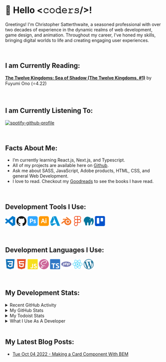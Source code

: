 # :wave: Hello <𝚌𝚘𝚍𝚎𝚛𝚜/>!

Greetings! I'm Christopher Satterthwaite, a seasoned professional with over two decades of experience in the dynamic realms of web development, game design, and animation. Throughout my career, I've honed my skills, bringing digital worlds to life and creating engaging user experiences.

<br>

## I am Currently Reading:

<!-- GOODREADS-LIST:START -->
[**The Twelve Kingdoms: Sea of Shadow (The Twelve Kingdoms, #1)**](https://www.goodreads.com/review/show/5982887656?utm_medium=api&utm_source=rss) by Fuyumi Ono (⭐️4.22)
<!-- GOODREADS-LIST:END -->

<br>

## I am Currently Listening To:

[![spotify-github-profile](https://spotify-github-profile.vercel.app/api/view?uid=31jbhl2wbomiia7zrzlvw4rbnmvm&cover_image=true&theme=novatorem&show_offline=false&bar_color=ffd500&bar_color_cover=false)](https://spotify-github-profile.vercel.app/api/view?uid=31jbhl2wbomiia7zrzlvw4rbnmvm&redirect=true)

<br>

## Facts About Me:

- I’m currently learning React.js, Next.js, and Typescript.
- All of my projects are available here on [Github](https://github.com/gijinkakun/).
- Ask me about SASS, JavaScript, Adobe products, HTML, CSS, and general Web Development.
- I love to read. Checkout my [Goodreads](https://www.goodreads.com/user/show/156742507-christopher) to see the books I have read.

<br>

## Development Tools I Use:

[<img height="32" width="32" alt="Visual Studio Code" src="https://github.com/gijinkakun/gijinkakun/blob/main/assets/images/logos/visualstudio.svg">](https://code.visualstudio.com/)
[<img height="32" width="32" alt="Github" src="https://github.com/gijinkakun/gijinkakun/blob/main/assets/images/logos/github.svg">](https://github.com/)
[<img height="32" width="32" alt="Adobe Photoshop" src="https://github.com/gijinkakun/gijinkakun/blob/main/assets/images/logos/adobephotoshop.svg">](https://www.adobe.com/)
[<img height="32" width="32" alt="Adobe Illustrator" src="https://github.com/gijinkakun/gijinkakun/blob/main/assets/images/logos/adobeillustrator.svg">](https://www.adobe.com/)
[<img height="32" width="32" alt="Autodesk" src="https://github.com/gijinkakun/gijinkakun/blob/main/assets/images/logos/autodesk.svg">](https://www.autodesk.ca/en)
[<img height="32" width="32" alt="Blender" src="https://github.com/gijinkakun/gijinkakun/blob/main/assets/images/logos/blender.svg">](https://www.blender.org/)
[<img height="32" width="32" alt="Figma" src="https://github.com/gijinkakun/gijinkakun/blob/main/assets/images/logos/figma.svg">](https://www.figma.com/)
[<img height="32" width="32" alt="Mamp" src="https://github.com/gijinkakun/gijinkakun/blob/main/assets/images/logos/mamp.svg">](https://www.mamp.info/en/downloads/)
[<img height="32" width="32" alt="Trello" src="https://github.com/gijinkakun/gijinkakun/blob/main/assets/images/logos/trello.svg">](https://trello.com/)

<br>

## Development Languages I Use:

[<img height="32" width="32" alt="css3" src="https://github.com/gijinkakun/gijinkakun/blob/main/assets/images/logos/css3.svg">](https://developer.mozilla.org/en-US/docs/Web/CSS)
[<img height="32" width="32" alt="html5" src="https://github.com/gijinkakun/gijinkakun/blob/main/assets/images/logos/html5.svg">](https://developer.mozilla.org/en-US/docs/Glossary/HTML5)
[<img height="32" width="32" alt="javascript" src="https://github.com/gijinkakun/gijinkakun/blob/main/assets/images/logos/javascript.svg">](https://www.javascript.com/)
[<img height="32" width="32" alt="sass" src="https://github.com/gijinkakun/gijinkakun/blob/main/assets/images/logos/sass.svg">](https://sass-lang.com/)
[<img height="32" width="32" alt="typescript" src="https://github.com/gijinkakun/gijinkakun/blob/main/assets/images/logos/typescript.svg">](https://www.typescriptlang.org/)
[<img height="32" width="32" alt="php" src="https://github.com/gijinkakun/gijinkakun/blob/main/assets/images/logos/php.svg">](https://www.php.net/)
[<img height="32" width="32" alt="react" src="https://github.com/gijinkakun/gijinkakun/blob/main/assets/images/logos/react.svg">](https://reactjs.org/)
[<img height="32" width="32" alt="wordpress" src="https://github.com/gijinkakun/gijinkakun/blob/main/assets/images/logos/wordpress.svg">](https://en-ca.wordpress.org/)

<br>

## My Development Stats:

<details>
<summary>Recent GitHub Activity</summary>

<br>
  
<!--START_SECTION:activity-->
1. 🎉 Merged PR [#6](https://github.com/gijinkakun/single-page-site/pull/6) in [gijinkakun/single-page-site](https://github.com/gijinkakun/single-page-site)
2. 💪 Opened PR [#6](https://github.com/gijinkakun/single-page-site/pull/6) in [gijinkakun/single-page-site](https://github.com/gijinkakun/single-page-site)
3. 🎉 Merged PR [#5](https://github.com/gijinkakun/single-page-site/pull/5) in [gijinkakun/single-page-site](https://github.com/gijinkakun/single-page-site)
<!--END_SECTION:activity-->
  
</details>

<details>
<summary>My GitHub Stats</summary>

<br>

:chart_with_upwards_trend: **Github Basic Stats** 
 
![Gijinkakun's Stats](https://github-readme-stats.vercel.app/api?username=gijinkakun&show_icons=true&count_private=true&theme=none&hide_border=false&hide=issues,contribs&bg_color=fafafa&card_width=500)

![Gijinkakuns's Streaks](https://github-readme-streak-stats.herokuapp.com?user=gijinkakun&theme=none&hide_border=false&background=fafafa)

![Gijinkakkuns's Top Languages](https://github-readme-stats.vercel.app/api/top-langs/?username=gijinkakun&hide_border=false&theme=none&bg_color=fafafa&card_width=500)

:trophy: **Github Trophies** 
 
![Gijinkakun's Trophies](https://github-profile-trophy.vercel.app/?username=gijinkakun&margin-w=15&theme=oldie&column=4&margin-w=20&margin-h=20)

<!--START_SECTION:waka-->

```txt
SCSS         5 hrs 30 mins   ████████████░░░░░░░░░░░░░   48.11 %
Twig         4 hrs 7 mins    █████████░░░░░░░░░░░░░░░░   36.11 %
PHP          59 mins         ██░░░░░░░░░░░░░░░░░░░░░░░   08.66 %
JavaScript   46 mins         █▓░░░░░░░░░░░░░░░░░░░░░░░   06.81 %
CSS          1 min           ░░░░░░░░░░░░░░░░░░░░░░░░░   00.29 %
```

<!--END_SECTION:waka-->

**Note:** Top languages is only a metric of the languages my public code consists of and doesn't reflect experience or skill level.

</details>

<details>
<summary>My Todoist Stats</summary>

<br>

<!-- TODO-IST:START -->
🏆  1,339 Karma Points           
🌸  Completed 0 tasks today           
✅  Completed 38 tasks so far           
⏳  Longest streak is 2 days
<!-- TODO-IST:END -->

</details>

<details>	
<summary>What I Use As A Developer</summary>

<br>
  
- **OS:** MAC OS
- **Laptop:** M2 Mac Book Pro.
- **Browser:** Chrome, Safari, Firefox.
- **Code Editor:** VSCode, Sublime, Eclipse.
- **Design:** Photoshop, Illustrator, and Figma.
  
</details>

<br>

## My Latest Blog Posts:

<ul>
<!-- BLOG-POST-LIST:START --><li><a href='https://dev.to/gijinkakun/making-a-card-with-bem-108p'>Tue Oct 04 2022 - Making a Card Component With BEM</a></li><!-- BLOG-POST-LIST:END -->
</ul>
